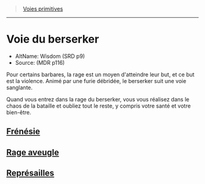 ﻿---
!SubClassItem
Name: Voie du berserker
Source: (MDR p116)
AltName: Wisdom (SRD p9)
ParentClassId: hd_barbarian.md
Id: barbarian_berserker_hd.md#voie-du-berserker
RootId: barbarian_berserker_hd.md
ParentLink: barbarian_hd.md#voies-primitives
ParentName: Voies primitives
NameLevel: 1
Attributes: {}
---
>  [Voies primitives](hd_barbarian_voies_primitives.md)

---


# Voie du berserker

- AltName: Wisdom (SRD p9)
- Source: (MDR p116)

Pour certains barbares, la rage est un moyen d'atteindre leur but, et ce but est la violence. Animé par une furie débridée, le berserker suit une voie sanglante.

Quand vous entrez dans la rage du berserker, vous vous réalisez dans le chaos de la bataille et oubliez tout le reste, y compris votre santé et votre bien-être.



## [Frénésie](hd_barbarian_berserker_frenesie.md)



## [Rage aveugle](hd_barbarian_berserker_rage_aveugle.md)



## [Représailles](hd_barbarian_berserker_represailles.md)

